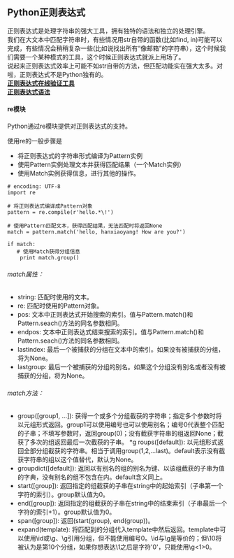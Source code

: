 ## Python正则表达式
正则表达式是处理字符串的强大工具，拥有独特的语法和独立的处理引擎。  
我们在大文本中匹配字符串时，有些情况用str自带的函数(比如find, in)可能可以完成，有些情况会稍稍复杂一些(比如说找出所有“像邮箱”的字符串），这个时候我们需要一个某种模式的工具，这个时候正则表达式就派上用场了。  
说起来正则表达式效率上可能不如str自带的方法，但匹配功能实在强大太多。对啦，正则表达式不是Python独有的。  
**[正则表达式在线验证工具](http://regexr.com/)**  
**[正则表达式语法](https://github.com/jiaruncao/jiaruncao.github.io/blob/master/NLP/%E6%AD%A3%E5%88%99%E8%A1%A8%E8%BE%BE%E5%BC%8F%E8%AF%AD%E6%B3%95.jpg)**

#### re模块  
Python通过re模块提供对正则表达式的支持。  

使用re的一般步骤是

* 将正则表达式的字符串形式编译为Pattern实例
* 使用Pattern实例处理文本并获得匹配结果（一个Match实例）
* 使用Match实例获得信息，进行其他的操作。
```
# encoding: UTF-8
import re
 
# 将正则表达式编译成Pattern对象
pattern = re.compile(r'hello.*\!')
 
# 使用Pattern匹配文本，获得匹配结果，无法匹配时将返回None
match = pattern.match('hello, hanxiaoyang! How are you?')
 
if match:
   # 使用Match获得分组信息
    print match.group()
```
###### match属性：
* string: 匹配时使用的文本。
* re: 匹配时使用的Pattern对象。
* pos: 文本中正则表达式开始搜索的索引。值与Pattern.match()和Pattern.seach()方法的同名参数相同。
* endpos: 文本中正则表达式结束搜索的索引。值与Pattern.match()和Pattern.seach()方法的同名参数相同。
* lastindex: 最后一个被捕获的分组在文本中的索引。如果没有被捕获的分组，将为None。
* lastgroup: 最后一个被捕获的分组的别名。如果这个分组没有别名或者没有被捕获的分组，将为None。
###### match方法：
* group([group1, …]): 
获得一个或多个分组截获的字符串；指定多个参数时将以元组形式返回。group1可以使用编号也可以使用别名；编号0代表整个匹配的子串；不填写参数时，返回group(0)；没有截获字符串的组返回None；截获了多次的组返回最后一次截获的子串。
*g roups([default]): 
以元组形式返回全部分组截获的字符串。相当于调用group(1,2,…last)。default表示没有截获字符串的组以这个值替代，默认为None。
* groupdict([default]): 
返回以有别名的组的别名为键、以该组截获的子串为值的字典，没有别名的组不包含在内。default含义同上。
* start([group]): 
返回指定的组截获的子串在string中的起始索引（子串第一个字符的索引）。group默认值为0。
* end([group]): 
返回指定的组截获的子串在string中的结束索引（子串最后一个字符的索引+1）。group默认值为0。
* span([group]): 
返回(start(group), end(group))。
* expand(template): 
将匹配到的分组代入template中然后返回。template中可以使用\id或\g、\g引用分组，但不能使用编号0。\id与\g是等价的；但\10将被认为是第10个分组，如果你想表达\1之后是字符'0'，只能使用\g<1>0。
